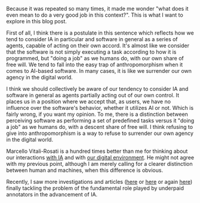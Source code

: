 <!--
.. title: 024 - It did a good job
.. slug: 024
.. date: 2023-02-28 05:41:40 UTC-05:00
.. tags: static website
.. status: draft
.. category: resources
.. link: 
.. description: 
.. type: text
-->


Because it was repeated so many times, it made me wonder "what does it even mean to do a very good job in this context?". This is what I want to explore in this blog post.

First of all, I think there is a postulate in this sentence which reflects how we tend to consider IA in particular and software in general as a series of agents, capable of acting on their own accord. It's almost like we consider that the software is not simply executing a task according to how it is programmed, but "doing a job" as we humans do, with our own share of free will. We tend to fall into the easy trap of anthropomorphism when it comes to AI-based software. In many cases, it is like we surrender our own agency in the digital world. 






<!--Nevertheless, it made me think. About the anthropomorphism of artificial intelligence (IA) and software. About the presumption that IA is a subaltern. And about the vagueness of such an appreciation.  -->

I think we should collectively be aware of our tendency to consider IA and software in general as agents partially acting out of our own control. It places us in a position where we accept that, as users,  we have no influence over the software's behavior, whether it utilizes AI or not. Which is fairly wrong, if you want my opinion. To me, there is a distinction between perceiving software as performing a set of predefined tasks versus it "doing a job" as we humans do, with a descent share of free will. I think refusing to give into anthropomorphism is a way to refuse to surrender our own agency in the digital world.

Marcello Vitali-Rosati is a hundred times better than me for thinking about our interactions [with IA](http://blog.sens-public.org/marcellovitalirosati/intelligence-artificielle-modeles.html) and with [our digital environment](https://journals.openedition.org/revuehn/371). He might not agree with my previous point, although I am merely calling for a clearer distinction between human and machines, when this difference is obvious.  

Recently, I saw more investigations and articles ([here](https://africanarguments.org/2023/03/the-invisible-labour-of-africa-in-the-digital-revolution/) or [here](https://time.com/6247678/openai-chatgpt-kenya-workers/) or again [here](https://www.theverge.com/features/23764584/ai-artificial-intelligence-data-notation-labor-scale-surge-remotasks-openai-chatbots)) finally tackling the problem of the fundamental role played by underpaid annotators in the advancement of IA. 



